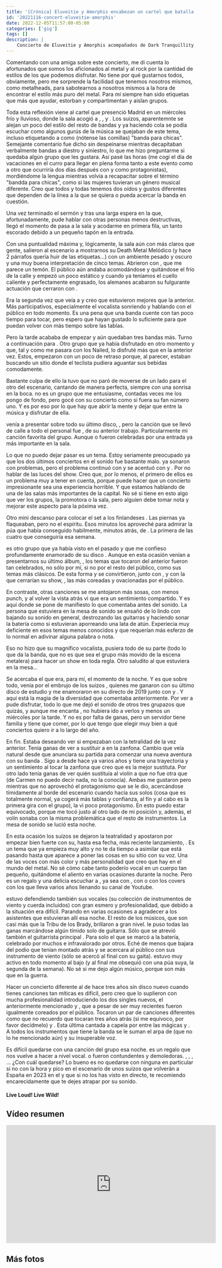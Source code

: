 ```yaml
---
title: '[Crónica] Eluveitie y Amorphis encabezan un cartel que batalla contra el día y el tiempo'
id: '20221116-concert-eluveitie-amorphis'
date: 2022-12-05T11:57:00-05:00
categories: ['gig']
tags: []
description: |
    Concierto de Eluveitie y Amorphis acompañados de Dark Tranquillity y Nailed To Obscurity para un martes pasado por agua en la capital.
---
```


Comentando con una amiga sobre este concierto, me di cuenta lo afortunados que somos los aficionados al metal y al rock por la cantidad de estilos de los que podemos disfrutar. No tiene por qué gustarnos todos, obviamente, pero me sorprende la facilidad que tenemos nosotros mismos, como metalheads, para sabotearnos a nosotros mismos a la hora de encontrar el estilo más puro del metal. Para mí siempre han sido etiquetas que más que ayudar, estorban y compartimentan y aíslan grupos.

Toda esta reflexión viene al cartel que presenció Madrid en un miércoles frío y lluvioso, donde la sala <important text="La Riviera" /> acogió a <important text="Nailed To Obscurity" />, <important text="Dark Tranquillity" />, <important text="Amorphis" /> y <important text="Eluveitie" />. Los suizos, aparentemnte se alejan un poco del estilo del resto de bandas y ya haciendo cola se podía escuchar como algunos gurús de la música se quejaban de este tema, incluso etiquetando a <important text="Eluveitie" /> como (nótense las comillas) "banda para chicas". Semejante comentario fue dicho sin despeinarse mientras decapitaban verbalmente bandas a diestro y siniestro, lo que me hizo preguntarme si quedaba algún grupo que les gustara. Así pasé las horas (me cogí el día de vacaciones en el curro para llegar en plena forma tanto a este evento como a otro que ocurriría dos días después con <important text="Alter Bridge" /> y <important text="Halestorm" /> como protagonistas), mordiéndome la lengua mientras volvía a recapacitar sobre el término "bandda para chicas", como si las mujeres tuvieran un género musical diferente. Creo que todos y todas tenemos dos oídos y gustos diferentes que dependen de la línea a la que se quiera o pueda acercar la banda en cuestión.

Una vez terminado el sermón y tras una larga espera en la que, afortunadamente, pude hablar con otras personas menos destructivas, llegó el momento de pasa a la sala y acodarme en primera fila, un tanto escorado debido a un pequeño tapón en la entrada.

<post-image
    source="20221116-concert-eluveitie-amorphis/nailedToObscurity-1"
    title="Nailed To Obscurity"
/>

Con una puntualidad máxima y, lógicamente, la sala aún con más claros que gente, <important text="Nailed To Obscurity" /> salieron al escenario a mostrarnos su Death Metal Melódico (y hace 2 párrafos quería huir de las etiquetas...) con un ambiente pesado y oscuro y una muy buena interpretación de cinco temas. Abrieron con <important text="Black Frost" />, que me parece un temón. El público aún andaba acomodándose y quitándose el frío de la calle y empezó un poco estático y cuando ya teníamos el cuello caliente y perfectamente engrasado, los alemanes acabaron su fulgurante actuación que cerraron con <important text="Desolate Ruin" />.

<post-image
    source="20221116-concert-eluveitie-amorphis/nailedToObscurity-3"
    title="Nailed To Obscurity"
/>

Era la segunda vez que veía a <important text="Nailed To Obscurity" /> y creo que estuvieron mejores que la anterior. Más participativos, especialmente el vocalista <important text="Raimund Ennenga" /> sonriendo y hablando con el público en todo momento. Es una pena que una banda cuente con tan poco tiempo para tocar, pero espero que hayan gustado lo suficiente para que puedan volver con más tiempo sobre las tablas.

<post-image
    source="20221116-concert-eluveitie-amorphis/nailedToObscurity-4"
    title="Nailed To Obscurity"
/>

Pero la tarde acababa de empezar y aún quedaban tres bandas más. Turno a continuación para <important text="Darl Tranquillity" />. Otro grupo que ya había disfrutado en otro momento y que, tal y como me pasara con los Nailed, lo disfruté más que en la anterior vez. Estos, empezaron con un poco de retraso porque, al parecer, estaban buscando un sitio donde el teclista pudiera aguantar sus bebidas comodamente.

<post-image
    source="20221116-concert-eluveitie-amorphis/darkTranquility-1"
    title="Dark Tranquillity"
/>

Bastante culpa de ello la tuvo <important text="Mikael Stanne" /> que no paró de moverse de un lado para el otro del escenario, cantando de manera perfecta, siempre con una sonrisa en la boca. <important text="Dark Tranquillity" /> no es un grupo que me entusiasme, contadas veces me los pongo de fondo, pero gocé con su concierto como si fuera su fan número uno. Y es por eso por lo que hay que abrir la mente y dejar que entre la música y disfrutar de ella.

<post-image
    source="20221116-concert-eluveitie-amorphis/darkTranquility-2"
    title="Dark Tranquillity"
/>

<important text="Dark Tranquillity" /> venía a presentar sobre todo su último disco, <important text="Moment" />, pero la canción que se llevó de calle a todo el personal fue <important text="Atoma" />, de su anterior trabajo. Particularmente mi canción favorita del grupo. Aunque <important text="Terminus (When Death is Most Alive)" /> o <important text="Misery's Crown" /> fueron celebradas por una entrada ya más importante en la sala.

<post-image
    source="20221116-concert-eluveitie-amorphis/darkTranquility-8"
    title="Dark Tranquillity"
/>

Lo que no puedo dejar pasar es un tema. Estoy seriamente preocupado ya que los dos últimos conciertos en <important text="La Riviera" /> el sonido fue bastante malo. <important text="Nailed To Obscurity" /> ya sonaron con problemas, pero el problema continuó con <important text="Dark Tranquillity" /> y se acentuó con <important text="Amorphis" /> y <important text="Eluveitie" />. Por no hablar de las luces del show. Creo que, por lo menos, el primero de ellos es un problema muy a tener en cuenta, porque puede hacer que un concierto impresionante sea una experiencia horrible. Y que estamos hablando de una de las salas más importantes de la capital. No sé si tiene en esto algo que ver los grupos, la promotora o la sala, pero alguien debe tomar nota y mejorar este aspecto para la póxima vez.

<post-image
    source="20221116-concert-eluveitie-amorphis/darkTranquility-6"
    title="Dark Tranquillity"
/>

Otro mini descanso para colocar el set a los finlandeses <important text="Amorphis" />. Las piernas ya flaqueaban, pero no el espíritu. Esos minutos los aproveché para admirar la púa que había conseguido habilmente, minutos atrás, de <important text="Christopher Amott" />. La primera de las cuatro que conseguiría esa semana.

<post-image
    source="20221116-concert-eluveitie-amorphis/amorphis-07"
    title="Amorphis"
/>

<important text="Amorphis" /> es otro grupo que ya había visto en el pasado y que me confieso profundamente enamorado de su disco <important text="Queen Of Time" />. Aunque en esta ocasión venían a presentarnos su último álbum, <important text="Halo" />, los temas que tocaron del anterior fueron tan celebrados, no sólo por mí, si no por el resto del público, como sus temas más clásicos. De esta forma <important text="The Bee" /> y <important text="Wrong Direction" /> se convirtieron, junto con <important text="Silver Bride" />, <important text="Death of a King" /> y con la que cerrarían su show, <important text="House of Sleep" />, las más coreadas y ovacionadas por el público.

<post-image
    source="20221116-concert-eluveitie-amorphis/amorphis-10"
    title="Amorphis"
/>

En contraste, otras canciones se me antojaron más sosas, con menos punch, y al volver la vista atrás vi que era un sentimiento compartido. Y es aquí donde se pone de manifiesto lo que comentaba antes del sonido. La persona que estuviera en la mesa de sonido se ensañó de lo lindo con <important text="Amorphis" /> bajando su sonido en general, destrozando las guitarras y haciendo sonar la batería como si estuvieran aporreando una lata de atún. Experiecia muy deficiente en esos temas menos conocidos y que requerían más esferzo de lo normal en adivinar alguna palabra o nota.

<post-image
    source="20221116-concert-eluveitie-amorphis/amorphis-19"
    title="Amorphis"
/>

Eso no hizo que su magnífico vocalista, <important text="Tomi Joutsen" /> pusiera todo de su parte (todo lo que da la banda, que no es que sea el grupo más movido de la escena metalera) para hacer un show en toda regla. Otro saludito al que estuviera en la mesa...

<post-image
    source="20221116-concert-eluveitie-amorphis/amorphis-22"
    title="Amorphis"
/>

Se acercaba el que era, para mí, el momento de la noche. Y es que sobre todo, venía por el embrujo de los suizos <important text="Eluveitie" />, quienes me ganaron con su último disco de estudio <important text="Ategnatos" /> y me enamoraron en su directo de 2019 junto con <important text="Infected Rain" /> y <important text="Lacuna Coil" />. Y aquí está la magia de la diversidad que comentaba anteriormente. Por ver a <important text="Eluveitie" /> pude disfrutar, todo lo que me dejó el sonido de otros tres grupazos que quizás, y aunque me encanta <important text="Amorphis" />, no hubiera ido a verlos y menos un miércoles por la tarde. Y no es por falta de ganas, pero un servidor tiene familia y tiene que comer, por lo que tengo que elegir muy bien a qué conciertos quiero ir a lo largo del año.

<post-image
    source="20221116-concert-eluveitie-amorphis/eluveitie-07"
    title="Eluveitie"
/>

En fin. Estaba deseando ver si empezaban con la tetralidad de la vez anterior. Tenía ganas de ver a <important text="Annie Riediger" /> sustituir a <important text="Michalina Malisz" /> en la zanfona. Cambio que veía natural desde que <important text="Michalina" /> anunciara su partida para comenzar una nueva aventura con su banda <important text="Lyrre" />. Sigo a <important text="Annie" /> desde hace ya varios años y tiene una trayectoria y un sentimiento al tocar la zanfona que creo que es la mejor sustituta. Por otro lado tenía ganas de ver quién sustituía al violín a <important text="Nicole Ansperger" /> que no fue otra que <important text="Carmen Busch" /> (de Carmen no puedo decir nada, no la conocía). Ambas me gustaron pero mientras que <important text="Annie Riediger" /> no aprovechó el protagonismo que se le dio, acercándose tímidamente al borde del escenario cuando hacía sus solos (cosa que es totalmente normal, ya cogerá más tablas y confianza, al fin y al cabo es la primera gira con el grupo), <important text="Carmen Busch" /> la vi poco protagonismo. En esto puedo estar equivocado, porque me tocó justo al otro lado de mi posición y, además, el volín sonaba con la misma problemática que el resto de instrumentos. La mesa de sonido se lució esta noche.

<post-image
    source="20221116-concert-eluveitie-amorphis/eluveitie-20"
    title="Eluveitie"
/>

En esta ocasión los suizos se dejaron la teatralidad y apostaron por empezar bien fuerte con su, hasta esa fecha, más reciente lanzamiento, <important text="Exile of the Gods" />. Es un tema que ya empieza muy alto y no te da tiempo a asimilar que está pasando hasta que aparece <important text="Fabienne Erni" /> a poner las cosas en su sitio con su voz. Una de las voces con más color y más personalidad que creo que hay en el mundo del metal. No sé cómo cabe tanto poderío vocal en un cuerpo tan pequeño, quitándome el aliento en varias ocasiones durante la noche. Pero es un regalo y una delicia escuchar a <important text="Fabbi" />, ya sea con <important text="Eluveitie" />, con <important text="Illumishade" /> o con los covers con los que lleva varios años llenando su canal de Youtube.

<post-image
    source="20221116-concert-eluveitie-amorphis/eluveitie-04"
    title="Eluveitie"
/>

<important text="Chrigel Glanzmann" /> estuvo defendiendo también sus vocales (su colección de instrumentos de viento y cuerda incluidos) con gran esmero y profesionalidad, que debido a la situación era difícil. Parando en varias ocasiones a agradecer a los asistentes que estuvieran allí esa noche. El resto de los músicos, que son casi más que la Tribu de los Brady, brillaron a gran nivel. <important text="Jonas Wolf" /> le puso todas las ganas marcándose algún tímido solo de guitarra. Sólo que se atrevió también el guitarrista principal <important text="Rafael Salzmann" />. Para solo el que se marcó <important text="Alain Ackermann" /> a la batería, celebrado por muchos e infravalorado por otros. Eché de menos que <important text="Mattteo Sisti" /> bajara del podio que tenían montado atrás y se acercara al público con sus instrumento de viento (sólo se acercó al final con su gaita). <important text="Kay Brem" /> estuvo muy activo en todo momento al bajo (y al final me obsequió con una púa suya, la segunda de la semana). No sé si me dejo algún músico, porque son más que en la guerra.

<post-image
    source="20221116-concert-eluveitie-amorphis/eluveitie-10"
    title="Eluveitie"
/>

Hacer un concierto diferente al de hace tres años sin disco nuevo cuando tienes canciones tan míticas es difícil, pero creo que lo suplieron con mucha profesionalidad introduciendo los dos singles nuevos, el anteriormente mencionado <important text="Exile of the Gods" /> y <important text="Aidus" />, que a pesar de ser muy recientes fueron igualmente coreados por el público. Tocaron un par de canciones diferentes como <important text="Nil" /> que no recuerdo que tocaran tres años atrás (si me equivoco, por favor decídmelo) y <important text="Anu" />. Esta última cantada a capela por <important text="Fabienne Erni" /> entre las mágicas <important text="Epona" /> y <important text="A Rose for Epona" />. A todos los instrumentos que tiene la banda se le suman el arpa de <important text="Fabbi" /> (que no lo he mencionado aún) y su insuperable voz.

<post-image
    source="20221116-concert-eluveitie-amorphis/eluveitie-12"
    title="Eluveitie"
/>

Es difícil quedarse con una canción del grupo esa noche. <important text="Ambramus" /> es un regalo que nos vuelve a hacer <important text="Fabbi" /> a nivel vocal. <important text="King" /> o <important text="Deathwalker" /> fueron contundentes y demoledoras. <important text="Call of the Mountains" />, <important text="Breathe" />, <important text="Ategnatos" />, <important text="Inis Mona" />... ¿Con cuál quedarse? Lo bueno es no quedarse con ninguna en particular si no con la hora y pico en el escenario de unos suizos que volverán a España en 2023 en el <important text="Z-Live" /> y que si no los has visto en directo, te recomiendo encarecidamente que te dejes atrapar por su sonido.

<h4>Live Loud! Live Wild!</h4>

## Vídeo resumen

<iframe width="560" height="315" src="https://www.youtube.com/embed/oxOrrW1kk0c" title="YouTube video player" frameborder="0" allow="accelerometer; autoplay; clipboard-write; encrypted-media; gyroscope; picture-in-picture" allowfullscreen></iframe>

## Más fotos

<div class="image-gallery">
    <post-image
        source="20221116-concert-eluveitie-amorphis/eluveitie-18"
        title="Eluveitie"
    />
    <post-image
        source="20221116-concert-eluveitie-amorphis/eluveitie-19"
        title="Eluveitie"
    />
    <post-image
        source="20221116-concert-eluveitie-amorphis/eluveitie-21"
        title="Eluveitie"
    />
    <post-image
        source="20221116-concert-eluveitie-amorphis/eluveitie-16"
        title="Eluveitie"
    />
    <post-image
        source="20221116-concert-eluveitie-amorphis/eluveitie-15"
        title="Eluveitie"
    />
    <post-image
        source="20221116-concert-eluveitie-amorphis/eluveitie-13"
        title="Eluveitie"
    />
    <post-image
        source="20221116-concert-eluveitie-amorphis/eluveitie-09"
        title="Eluveitie"
    />
    <post-image
        source="20221116-concert-eluveitie-amorphis/eluveitie-02"
        title="Eluveitie"
    />
    <post-image
        source="20221116-concert-eluveitie-amorphis/amorphis-02"
        title="Amorphis"
    />
    <post-image
        source="20221116-concert-eluveitie-amorphis/amorphis-03"
        title="Amorphis"
    />
    <post-image
        source="20221116-concert-eluveitie-amorphis/amorphis-04"
        title="Amorphis"
    />
    <post-image
        source="20221116-concert-eluveitie-amorphis/amorphis-06"
        title="Amorphis"
    />
    <post-image
        source="20221116-concert-eluveitie-amorphis/amorphis-09"
        title="Amorphis"
    />
    <post-image
        source="20221116-concert-eluveitie-amorphis/amorphis-12"
        title="Amorphis"
    />
    <post-image
        source="20221116-concert-eluveitie-amorphis/amorphis-13"
        title="Amorphis"
    />
    <post-image
        source="20221116-concert-eluveitie-amorphis/amorphis-14"
        title="Amorphis"
    />
    <post-image
        source="20221116-concert-eluveitie-amorphis/amorphis-20"
        title="Amorphis"
    />
    <post-image
        source="20221116-concert-eluveitie-amorphis/amorphis-21"
        title="Amorphis"
    />
    <post-image
        source="20221116-concert-eluveitie-amorphis/darkTranquility-3"
        title="Dark Tranquillity"
    />
    <post-image
        source="20221116-concert-eluveitie-amorphis/darkTranquility-7"
        title="Dark Tranquillity"
    />
    <post-image
        source="20221116-concert-eluveitie-amorphis/darkTranquility-5"
        title="Dark Tranquillity"
    />
    <post-image
        source="20221116-concert-eluveitie-amorphis/nailedToObscurity-7"
        title="Nailed To Obscurity"
    />
    <post-image
        source="20221116-concert-eluveitie-amorphis/nailedToObscurity-6"
        title="Nailed To Obscurity"
    />
    <post-image
        source="20221116-concert-eluveitie-amorphis/nailedToObscurity-5"
        title="Nailed To Obscurity"
    />
</div>